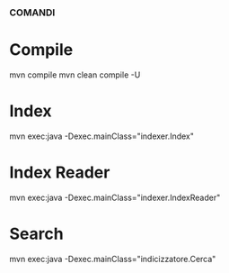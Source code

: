 ### COMANDI ###
# Compile #
mvn compile
mvn clean compile -U
# Index #
mvn exec:java -Dexec.mainClass="indexer.Index"
# Index Reader #
mvn exec:java -Dexec.mainClass="indexer.IndexReader"
# Search #
mvn exec:java -Dexec.mainClass="indicizzatore.Cerca"
